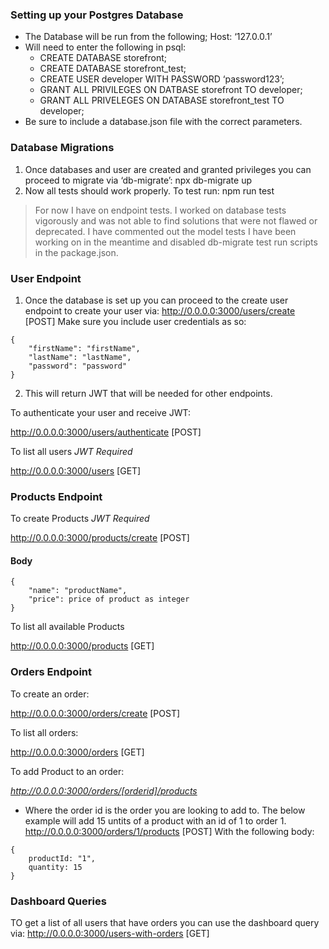 ### Setting up your Postgres Database

-   The Database will be run from the following;
    Host: ‘127.0.0.1’
-   Will need to enter the following in psql:
    - CREATE DATABASE storefront;
    - CREATE DATABASE storefront_test;
    - CREATE USER developer WITH PASSWORD ‘password123’;
    - GRANT ALL PRIVILEGES ON DATBASE storefront TO developer;
    - GRANT ALL PRIVELEGES ON DATABASE storefront_test TO developer;
-   Be sure to include a database.json file with the correct parameters.
 
### Database Migrations

1. Once databases and user are created and granted privileges you can proceed to migrate via ‘db-migrate’:
npx db-migrate up
2. Now all tests should work properly. To test run:
npm run test
> For now I have on endpoint tests. I worked on database tests vigorously and was not able to find solutions that were not flawed or deprecated. I have commented out the model tests I have been working on in the meantime and disabled db-migrate test run scripts in the package.json.
 
### User Endpoint
1. Once the database is set up you can proceed to the create user endpoint to create your user via:
<http://0.0.0.0:3000/users/create> [POST]
Make sure you include user credentials as so:
```
{
    "firstName": "firstName",
    "lastName": "lastName",
    "password": "password"
}
```

2. This will return JWT that will be needed for other endpoints.

To authenticate your user and receive JWT:

<http://0.0.0.0:3000/users/authenticate> [POST]

To list all users *JWT Required*

<http://0.0.0.0:3000/users> [GET]

### Products Endpoint
To create Products *JWT Required*

<http://0.0.0.0:3000/products/create> [POST]
#### Body
```
{
    "name": "productName",
    "price": price of product as integer
}
```
To list all available Products

<http://0.0.0.0:3000/products> [GET]


### Orders Endpoint
 To create an order:

<http://0.0.0.0:3000/orders/create> [POST]

To list all orders:

<http://0.0.0.0:3000/orders> [GET]

To add Product to an order:

*http://0.0.0.0:3000/orders/[orderid]/products*
- Where the order id is the order you are looking to add to. The below example will add 15 untits of a product with an id of 1 to order 1.
<http://0.0.0.0:3000/orders/1/products> [POST]
With the following body:
```
{
    productId: "1",
    quantity: 15
}
```
### Dashboard Queries

TO get a list of all users that have orders you can use the dashboard query via:
<http://0.0.0.0:3000/users-with-orders> [GET]